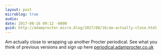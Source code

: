 ```yaml
---
layout: post
microblog: true
audio: 
date: 2017-08-16 09:12 -0000
guid: http://adamprocter.micro.blog/2017/08/16/am-actually-close.html
---
```

Am actually close to wrapping up another Procter periodical. See what you think of previous versions and sign up here [periodical.adamprocter.co.uk](http://periodical.adamprocter.co.uk)
